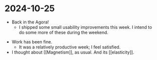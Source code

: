 # 2024-10-25
* Back in the Agora!
  * I shipped some small usability improvements this week. I intend to do some more of these during the weekend.
- Work has been fine.
  - It was a relatively productive week; I feel satisfied.
- I thought about [[Magnetism]], as usual. And its [[elasticity]].

